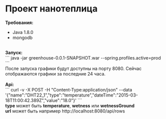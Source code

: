 Проект нанотеплица
==========================
<b>Требования:</b> <br/>
* Java 1.8.0 <br/>
* mongodb <br/>
<br/>
<b>Запуск:</b> <br/>
```
java -jar greenhouse-0.0.1-SNAPSHOT.war --spring.profiles.active=prod
``` <br/>
После запуска графики будут доступны на порту 8080. Сейчас отображаются графики за последние 24 часа.
<br/>
<br/>
<b>Api:</b> <br/>
```
curl -v -X POST -H "Content-Type:application/json" --data
'{"name":"DHT22_1","type":"temperature","dateTime":"2015-03-18T11:00:42.389Z","value":"18.0"}'
```<br/>
<b>type</b> может быть <b>temperature</b>, <b>wetness</b> или <b>wetnessGround</b> <br/>
<b>url</b> может быть например http://localhost:8080/api/rows
